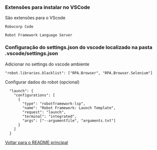 ### Extensões para instalar no VSCode

São extensões para o VScode

```
Robocorp Code
```

```
Robot Framework Language Server
```

### Configuração do settings.json do vscode localizado na pasta .vscode/settings.json

Adicionar no settings do vscode ambiente

```
"robot.libraries.blacklist": ["RPA.Browser", "RPA.Browser.Selenium"]
```

Configurar dados do robot (opcional)

```
  "launch": {
    "configurations": [
      {
        "type": "robotframework-lsp",
        "name": "Robot Framework: Launch Template",
        "request": "launch",
        "terminal": "integrated",
        "args": ["--argumentfile", "arguments.txt"]
      }
    ]
  }
```

[Voltar para o README principal](../README.md)
